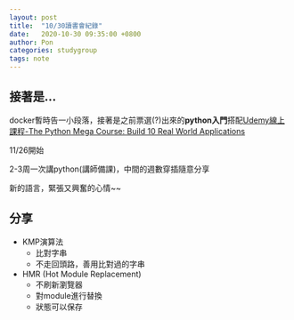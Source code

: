 ```yaml
---
layout: post
title:  "10/30讀書會紀錄"
date:   2020-10-30 09:35:00 +0800
author: Pon
categories: studygroup 
tags: note
---
```




## 接著是...

docker暫時告一小段落，接著是之前票選(?)出來的**python入門**搭配[Udemy線上課程-The Python Mega Course: Build 10 Real World Applications](https://www.udemy.com/course/the-python-mega-course/)

11/26開始

2-3周一次講python(講師備課)，中間的週數穿插隨意分享

新的語言，緊張又興奮的心情~~



## 分享

- KMP演算法
  - 比對字串
  - 不走回頭路，善用比對過的字串
- HMR (Hot Module Replacement)
  - 不刷新瀏覽器
  - 對module進行替換
  - 狀態可以保存





